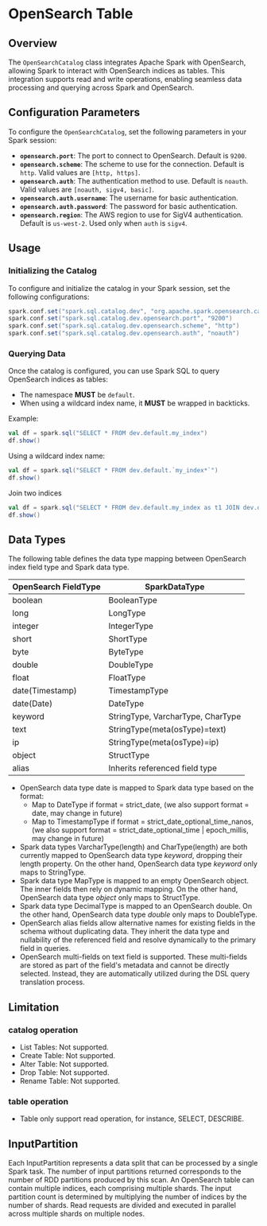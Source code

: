 # OpenSearch Table

## Overview

The `OpenSearchCatalog` class integrates Apache Spark with OpenSearch, allowing Spark to interact with OpenSearch indices as tables. This integration supports read and write operations, enabling seamless data processing and querying across Spark and OpenSearch.

## Configuration Parameters

To configure the `OpenSearchCatalog`, set the following parameters in your Spark session:

- **`opensearch.port`**: The port to connect to OpenSearch. Default is `9200`.
- **`opensearch.scheme`**: The scheme to use for the connection. Default is `http`. Valid values are `[http, https]`.
- **`opensearch.auth`**: The authentication method to use. Default is `noauth`. Valid values are `[noauth, sigv4, basic]`.
- **`opensearch.auth.username`**: The username for basic authentication.
- **`opensearch.auth.password`**: The password for basic authentication.
- **`opensearch.region`**: The AWS region to use for SigV4 authentication. Default is `us-west-2`. Used only when `auth` is `sigv4`.

## Usage

### Initializing the Catalog

To configure and initialize the catalog in your Spark session, set the following configurations:

```scala
spark.conf.set("spark.sql.catalog.dev", "org.apache.spark.opensearch.catalog.OpenSearchCatalog")
spark.conf.set("spark.sql.catalog.dev.opensearch.port", "9200")
spark.conf.set("spark.sql.catalog.dev.opensearch.scheme", "http")
spark.conf.set("spark.sql.catalog.dev.opensearch.auth", "noauth")
```

### Querying Data

Once the catalog is configured, you can use Spark SQL to query OpenSearch indices as tables:

- The namespace **MUST** be `default`.
- When using a wildcard index name, it **MUST** be wrapped in backticks.

Example:

```scala
val df = spark.sql("SELECT * FROM dev.default.my_index")
df.show()
```

Using a wildcard index name:
```scala
val df = spark.sql("SELECT * FROM dev.default.`my_index*`")
df.show()
```
Join two indices
```scala
val df = spark.sql("SELECT * FROM dev.default.my_index as t1 JOIN dev.default.my_index as t2 ON t1.id == t2.id")
df.show()
```

## Data Types
The following table defines the data type mapping between OpenSearch index field type and Spark data type.

| **OpenSearch FieldType** | **SparkDataType**                 |
|--------------------------|-----------------------------------|
| boolean                  | BooleanType                       |
| long                     | LongType                          |
| integer                  | IntegerType                       |
| short                    | ShortType                         |
| byte                     | ByteType                          |
| double                   | DoubleType                        |
| float                    | FloatType                         |
| date(Timestamp)          | TimestampType                     |
| date(Date)               | DateType                          |
| keyword                  | StringType, VarcharType, CharType |
| text                     | StringType(meta(osType)=text)     |
| ip                       | StringType(meta(osType)=ip)       |
| object                   | StructType                        |
| alias                    | Inherits referenced field type    |

* OpenSearch data type date is mapped to Spark data type based on the format:
    * Map to DateType if format = strict_date, (we also support format = date, may change in future)
    * Map to TimestampType if format = strict_date_optional_time_nanos, (we also support format =
      strict_date_optional_time | epoch_millis, may change in future)
* Spark data types VarcharType(length) and CharType(length) are both currently mapped to OpenSearch 
  data type *keyword*, dropping their length property. On the other hand, OpenSearch data type 
  *keyword* only maps to StringType.
* Spark data type MapType is mapped to an empty OpenSearch object. The inner fields then rely on
  dynamic mapping. On the other hand, OpenSearch data type *object* only maps to StructType.
* Spark data type DecimalType is mapped to an OpenSearch double. On the other hand, OpenSearch data 
  type *double* only maps to DoubleType.
* OpenSearch alias fields allow alternative names for existing fields in the schema without duplicating data. They inherit the data type and nullability of the referenced field and resolve dynamically to the primary field in queries.
* OpenSearch multi-fields on text field is supported. These multi-fields are stored as part of the field's metadata and cannot be directly selected. Instead, they are automatically utilized during the DSL query translation process.

## Limitation
### catalog operation
- List Tables: Not supported.
- Create Table: Not supported.
- Alter Table: Not supported.
- Drop Table: Not supported.
- Rename Table: Not supported.

### table operation
- Table only support read operation, for instance, SELECT, DESCRIBE.

##  InputPartition
Each InputPartition represents a data split that can be processed by a single Spark task. The number of input partitions returned corresponds to the number of RDD partitions produced by this scan. An OpenSearch table can contain multiple indices, each comprising multiple shards. The input partition count is determined by multiplying the number of indices by the number of shards. Read requests are divided and executed in parallel across multiple shards on multiple nodes.
